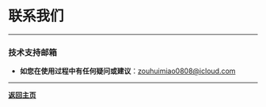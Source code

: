 # 联系我们  

---

### **技术支持邮箱**  
- **如您在使用过程中有任何疑问或建议**：zouhuimiao0808@icloud.com

---

**[返回主页](index.md)**  
